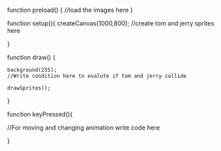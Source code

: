 function preload() {
    //load the images here
}

function setup(){
    createCanvas(1000,800);
    //create tom and jerry sprites here

}

function draw() {

    background(255);
    //Write condition here to evalute if tom and jerry collide

    drawSprites();
}


function keyPressed(){

  //For moving and changing animation write code here


}
